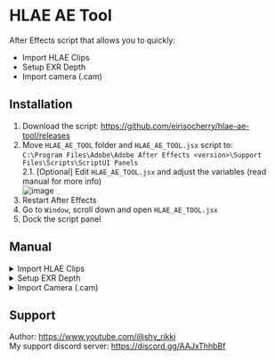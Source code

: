 # HLAE AE Tool
After Effects script that allows you to quickly:  
- Import HLAE Clips  
- Setup EXR Depth  
- Import camera (.cam)  

## Installation
1. Download the script: https://github.com/eirisocherry/hlae-ae-tool/releases  
2. Move `HLAE_AE_TOOL` folder and `HLAE_AE_TOOL.jsx` script to:  
`C:\Program Files\Adobe\Adobe After Effects <version>\Support Files\Scripts\ScriptUI Panels`  
2.1. [Optional] Edit `HLAE_AE_TOOL.jsx` and adjust the variables (read manual for more info)  
![image](https://github.com/user-attachments/assets/0d5d769e-f366-4d02-a661-e0c27f6fdcc9)  
3. Restart After Effects  
4. Go to `Window`, scroll down and open `HLAE_AE_TOOL.jsx`  
5. Dock the script panel  

## Manual

<details>
<summary> Import HLAE Clips </summary>
<br>

### Usage
1. Press the button
2. Select any clip from a take folder  
3. Done

### Logic behind the button
1. Create "HLAE Clips" ae project folder if it doesn't exist  
2. Create <cinematic_name> ae project folder and move it inside "HLAE Clips" ae project folder  
3. Get info about all the files from selected folder  
4. Import files (video, audios)  
![image](https://github.com/user-attachments/assets/89f085e5-e43f-4f87-8705-eea4413c4389)  
5. If video has one of the following names, remember its framerate  
![image](https://github.com/user-attachments/assets/cd939230-2982-40ae-b1e3-3e009d01ae88)  
6. Import image sequences  
6.1. Change image sequence framerate to framerate of the main clip  
6.2. If main clip is not found, change image sequence framerate to  
![image](https://github.com/user-attachments/assets/c439e7ce-e5bc-4053-a2c4-dc287afff014)  
7. Move all files inside <cinematic_folder> ae project folder  
8. Precompose the <cinematic_folder> ae project folder  
9. Invert layer order (so layers are placed in alphabetical order)  
10. Hide all layers except the first one at the top (to improve perfomance)  

<br>
</details>



<details>
<summary> Setup EXR Depth </summary>
<br>

### Usage
1. Select 6depthEXR sequence
2. Press the button
3. Done

### Logic behind the button
1. Add `EXtractoR` effect  
- Set `Z` channel  
- Set `Black Point` to `25000`  
- Set `White Point` to `0`  
2. Add `Levels` effect  
- Set `Clamp to Output Black` to `On`  
- Set `Clamp to Output White` to `On`  
It clamps rgb values of the depth to [0-1] range, that fixes blending mode issues  
3. Precomp 6depthEXR sequence  

<br>
</details>



<details>
<summary> Import Camera (.cam) </summary>
<br>

### Usage
1. Press the button  
2. Choose .cam file  
3. Done  

### Differences from the [official camera importer](https://github.com/xNWP/HLAE-CamIO-To-AE/releases)  
- Automatically sets hold keyframes, so tracking stays accurate even if you use time remapping  
- No errors when running the script through window tab  
- More alerts that help to avoid mistakes  

<br>
</details>



## Support
Author: https://www.youtube.com/@shy_rikki  
My support discord server: https://discord.gg/AAJxThhbBf  
